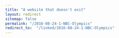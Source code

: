 ```yaml
---
title: "A website that doesn't exit"
layout: redirect
sitemap: false
permalink: "/2016-08-24-1-NBC-Olympics"
redirect_to:  "/linked/2016-08-24-1-NBC-Olympics"
---
```

